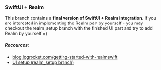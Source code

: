 ### SwiftUI + Realm
 This branch contains a **final version of SwiftUI + Realm integration**. If you are interested in implementing the Realm part by yourself - you may checkout the realm_setup branch with the finished UI part and try to add Realm by yourself =)

##### Recources:
- [blog.logrocket.com/getting-started-with-realmswift](https://blog.logrocket.com/getting-started-with-realmswift/)
- [UI setup (realm_setup branch)](https://github.com/MK-314/StudentsRealm/tree/realm_setup)
